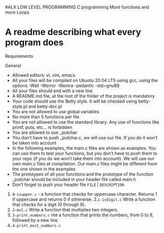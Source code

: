 #ALX LOW LEVEL PROGRAMMING 
C programming More functions and more Loops

# A readme describing what every program does
Requirements

General

+ Allowed editors: vi, vim, emacs
+ All your files will be compiled on Ubuntu 20.04 LTS using gcc, using the options -Wall -Werror -Wextra -pedantic -std=gnu89
+ All your files should end with a new line
+ A README.md file, at the root of the folder of the project is mandatory
+ Your code should use the Betty style. It will be checked using betty-style.pl and betty-doc.pl
+ You are not allowed to use global variables
+ No more than 5 functions per file
+ You are not allowed to use the standard library. Any use of functions like printf, puts, etc… is forbidden
+ You are allowed to use _putchar
+ You don’t have to push _putchar.c, we will use our file. If you do it won’t be taken into account
+ In the following examples, the main.c files are shown as examples. You can use them to test your functions, but you don’t have to push them to your repo (if you do we won’t take them into account). We will use our own main.c files at compilation. Our main.c files might be different from the one shown in the examples
+ The prototypes of all your functions and the prototype of the function _putchar should be included in your header file called main.h
+ Don’t forget to push your header file
`FILE` 		| 	`DESCRIPTION`
1. `0-isupper.c`  - a function that checks for uppercase character. Returns 1 if uppercase and returns 0 if otherwise.
2.`1-isdigit.c` 	 Write a function that checks for a digit (0 through 9).
3. `2-mul.c`	Write a function that multiplies two integers.
4. `3-print_numbers.c`	rite a function that prints the numbers, from 0 to 9, followed by a new line.
5. `4-print_most_numbers.c`  
